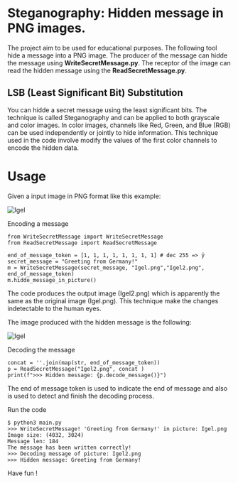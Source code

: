 # Steganography: Hidden message in PNG images.

The project aim to be used for educational purposes. 
The following tool hide a message into a PNG image. The producer of the message can hidde the message using **WriteSecretMessage.py**. The receptor of the image can read the hidden message using the **ReadSecretMessage.py**.

## LSB (Least Significant Bit) Substitution
You can hidde a secret message using the least significant bits.
The technique is called Steganography and can be applied to both grayscale and color images. In color images, channels like Red, Green, and Blue (RGB) can be used independently or jointly to hide information.
This technique used in the code involve modify the values of the first color channels to encode the hidden data.

# Usage
Given a input image in PNG format like this example:

![Igel](Igel.png)

Encoding a message 

    from WriteSecretMessage import WriteSecretMessage
    from ReadSecretMessage import ReadSecretMessage

    end_of_message_token = [1, 1, 1, 1, 1, 1, 1, 1] # dec 255 => ÿ
    secret_message = "Greeting from Germany!"
    m = WriteSecretMessage(secret_message, "Igel.png","Igel2.png", end_of_message_token)
    m.hidde_message_in_picture()

The code produces the output image (Igel2.png) which is apparently the same as the original image (Igel.png). This technique 
make the changes indetectable to the human eyes.

The image produced with the hidden message is the following:  

![Igel](Igel2.png)

Decoding the message

    concat = ''.join(map(str, end_of_message_token))
    p = ReadSecretMessage("Igel2.png", concat )
    print(f">>> Hidden message: {p.decode_message()}")

The end of message token is used to indicate the end of message and also is used to detect and finish the decoding process.

Run the code

    $ python3 main.py
    >>> WriteSecretMessage! 'Greeting from Germany!' in picture: Igel.png
    Image size: (4032, 3024)
    Message len: 184
    The message has been written correctly!
    >>> Decoding message of picture: Igel2.png
    >>> Hidden message: Greeting from Germany!

Have fun !
